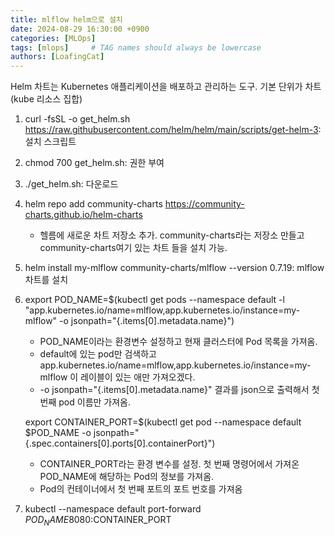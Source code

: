 ```yaml
---
title: mlflow helm으로 설치
date: 2024-08-29 16:30:00 +0900
categories: [MLOps]
tags: [mlops]     # TAG names should always be lowercase
authors: [LoafingCat]
---
```


Helm 차트는 Kubernetes 애플리케이션을 배포하고 관리하는 도구. 기본 단위가 차트(kube 리소스 집합)

1. curl -fsSL -o get_helm.sh https://raw.githubusercontent.com/helm/helm/main/scripts/get-helm-3: 설치 스크립트
 
2. chmod 700 get_helm.sh: 권한 부여
 
3. ./get_helm.sh: 다운로드

4. helm repo add community-charts https://community-charts.github.io/helm-charts
	- 헬름에 새로운 차트 저장소 추가. community-charts라는 저장소 만들고 community-charts여기 있는
	  차트 들을 설치 가능.

5. helm install my-mlflow community-charts/mlflow --version 0.7.19: mlflow 차트를 설치

6. export POD_NAME=$(kubectl get pods --namespace default -l "app.kubernetes.io/name=mlflow,app.kubernetes.io/instance=my-mlflow" -o jsonpath="{.items[0].metadata.name}")

	- POD_NAME이라는 환경변수 설정하고 현재 클러스터에 Pod 목록을 가져옴.
	- default에 있는 pod만 검색하고 app.kubernetes.io/name=mlflow,app.kubernetes.io/instance=my-mlflow 이 레이블이 있는 애만 가져오겠다.
	-  -o jsonpath="{.items[0].metadata.name}" 결과를 json으로 출력해서 첫번째 pod 이름만 가져옴.

   export CONTAINER_PORT=$(kubectl get pod --namespace default $POD_NAME -o jsonpath="{.spec.containers[0].ports[0].containerPort}")

	- CONTAINER_PORT라는 환경 변수를 설정. 첫 번째 명령어에서 가져온 POD_NAME에 해당하는 Pod의 정보를 가져옴.
	- Pod의 컨테이너에서 첫 번째 포트의 포트 번호를 가져옴

7. kubectl --namespace default port-forward $POD_NAME 8080:$CONTAINER_PORT